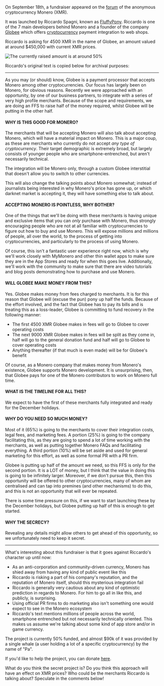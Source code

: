 On September 18th, a fundraiser appeared on the [forum] of the anonymous cryptocurrency Monero (XMR).

It was launched by Riccardo Spagni, known as [FluffyPony][fluffy]. Riccardo is one of the 7 main developers behind Monero and a founder of the company [Globee][glob] which offers [cryptocurrency][cc] payment integration to web shops.

Riccardo is asking for 4500 XMR in the name of Globee, an amount valued at around $450,000 with current XMR prices.

![The currently raised amount is at around 50%](https://bitfalls.com/wp-content/uploads/2017/09/01-4.png)

Riccardo's original text is copied below for archival purposes:

---

As you may (or should) know, Globee is a payment processor that accepts Monero among other cryptocurrencies. Our focus has largely been on Monero, for obvious reasons. Recently we were approached with an opportunity, by one of our business partners, to integrate with a series of very high profile merchants. Because of the scope and requirements, we are doing an FFS to raise half of the money required, whilst Globee will be putting in the other half.

#### WHY IS THIS GOOD FOR MONERO?

The merchants that will be accepting Monero will also talk about accepting Monero, which will have a material impact on Monero. This is a major coup, as these are merchants who currently do not accept _any type of cryptocurrency_. Their target demographic is extremely broad, but largely consists of younger people who are smartphone-entrenched, but aren't necessarily technical.

The integration will be Monero only, through a custom Globee interstitial that doesn't allow you to switch to other currencies.

This will also change the talking points about Monero somewhat; instead of journalists being interested in why Monero's price has gone up, or which darknet market is accepting it, they will have something else to talk about.

#### ACCEPTING MONERO IS POINTLESS, WHY BOTHER?

One of the things that we'll be doing with these merchants is having unique and exclusive items that you can _only_ purchase with Monero, thus strongly encouraging people who are not at all familiar with cryptocurrencies to figure out how to buy and use Monero. This will expose millions and millions of people, all over the world, to the process of getting into cryptocurrencies, and particularly to the process of using Monero.

Of course, this isn't a fantastic user experience right now, which is why we'll work closely with MyMonero and other thin wallet apps to make sure they are in the App Stores and ready for when this goes live. Additionally, we'll work with the community to make sure that there are video tutorials and blog posts demonstrating how to purchase and use Monero.

#### WILL GLOBEE MAKE MONEY FROM THIS?

Yes. Globee makes money from fees charged to merchants. It is for this reason that Globee will (excuse the pun) pony up half the funds. Because of the effort involved, and the fact that Globee has to pay its bills and is treating this as a loss-leader, Globee is committing to fund recovery in the following manner:

- The first 4500 XMR Globee makes in fees will go to Globee to cover operating costs
- The next 9000 XMR Globee makes in fees will be split as they come in, half will go to the general donation fund and half will go to Globee to cover operating costs
- Anything thereafter (if that much is even made) will be for Globee's benefit

Of course, as a Monero company that makes money from Monero's existence, Globee supports Monero development. It is unsurprising, then, that Globee pays for one of the Monero contributors to work on Monero full time.

#### WHAT IS THE TIMELINE FOR ALL THIS?

We expect to have the first of these merchants fully integrated and ready for the December holidays.

#### WHY DO YOU NEED SO MUCH MONEY?

Most of it (65%) is going to the merchants to cover their integration costs, legal fees, and marketing fees. A portion (25%) is going to the company facilitating this, as they are going to spend a lot of time working with the merchants, as well as putting together Monero FAQs and facilitating everything. A third portion (10%) will be set aside and used for general marketing for this effort, as well as some formal PR with a PR firm.

Globee is putting up half of the amount we need, so this FFS is only for the second portion. It is a LOT of money, but I think that the value in doing this is going to be infinitely larger. Moreover, if we don't pursue this, then this opportunity will be offered to other cryptocurrencies, many of whom are centralised and can tap into premines (and other mechanisms) to do this, and this is not an opportunity that will ever be repeated.

There is some time pressure on this, if we want to start launching these by the December holidays, but Globee putting up half of this is enough to get started.

#### WHY THE SECRECY?

Revealing any details might allow others to get ahead of this opportunity, so we unfortunately need to keep it secret.

---

What's interesting about this fundraiser is that it goes against Riccardo's character up until now:

- As an anti-corporation and community-driven currency, Monero has shied away from having any kind of public event like this
- Riccardo is risking a part of his company's reputation, and the reputation of Monero itself, should this mysterious integration fail
- Riccardo is generally very cautious about any kind of optimistic prediction in regards to Monero. For him to go all in like this, and publicly, is surprising.
- Using official PR firms to do marketing also isn't something one would expect to see in the Monero ecosystem
- Riccardo's text mentions millions of people across the world, smartphone entrenched but not necessarily technically oriented. This makes us assume we're talking about some kind of app store and/or in game currency.

The project is currently 50% funded, and almost $90k of it was provided by a single whale (a user holding a lot of a specific cryptocurrency) by the name of "Pa".

If you'd like to help the project, you can donate [here][forum].

What do you think the secret project is? Do you think this approach will have an effect on XMR prices? Who could be the merchants Riccardo is talking about? Speculate in the comments below!

[forum]: https://forum.getmonero.org/8/funding-required/88459/globee-s-secret-project-fundraiser
[fluffy]: https://twitter.com/fluffypony
[glob]: https://globee.com
[cc]: https://bitfalls.com/hr/2017/08/20/cryptocurrency/
[wallet]: https://bitfalls.com/hr/2017/08/31/what-cryptocurrency-wallet/